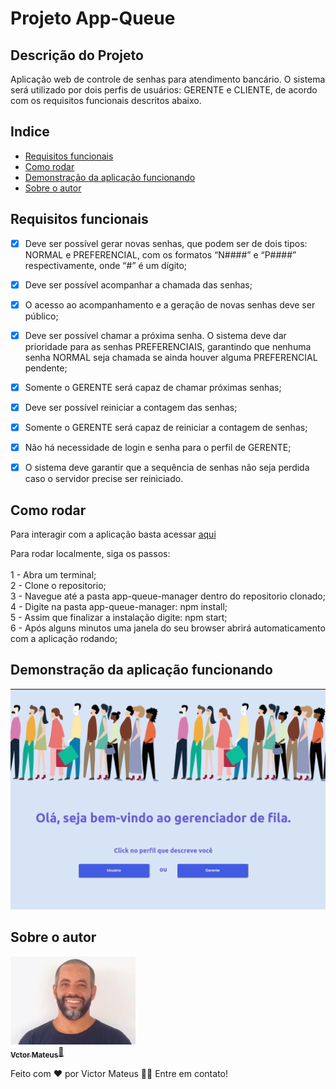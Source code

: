 # Projeto App-Queue


## Descrição do Projeto

<p>Aplicação web de controle de senhas para atendimento bancário. O sistema será utilizado
por dois perfis de usuários: GERENTE e CLIENTE, de acordo com os requisitos funcionais descritos abaixo.</p>


## Indice

 - <a href="##requesitos">Requisitos funcionais</a><br>
 - <a href="##rodar">Como rodar</a><br>
 - <a href="##demo">Demonstração da aplicação funcionando</a><br>
 - <a href="##autor">Sobre o autor</a><br>


## Requisitos funcionais

  - [x] Deve ser possível gerar novas senhas, que podem ser de dois tipos: NORMAL e PREFERENCIAL, com os formatos “N####” e “P####” respectivamente, onde “#” é um dígito;
  - [x] Deve ser possível acompanhar a chamada das senhas;
  - [x] O acesso ao acompanhamento e a geração de novas senhas deve ser público;
  - [x] Deve ser possível chamar a próxima senha. O sistema deve dar prioridade para as senhas PREFERENCIAIS, garantindo que nenhuma senha NORMAL seja chamada se ainda houver alguma PREFERENCIAL pendente;
  - [x] Somente o GERENTE será capaz de chamar próximas senhas;
  - [x] Deve ser possível reiniciar a contagem das senhas;
  - [x] Somente o GERENTE será capaz de reiniciar a contagem de senhas;
  - [x] Não há necessidade de login e senha para o perfil de GERENTE;
  - [x] O sistema deve garantir que a sequência de senhas não seja perdida caso o servidor precise ser reiniciado.


## Como rodar

<p>
  Para interagir com a aplicação basta acessar <a href="http://https://gerenciador-filas.herokuapp.com/">aqui</a>
</p>

<p>
  Para rodar localmente, siga os passos:<br>
  <br>
  1 - Abra um terminal;<br>
  2 - Clone o repositorio;<br>
  3 - Navegue até a pasta app-queue-manager dentro do repositorio clonado;<br>
  4 - Digite na pasta app-queue-manager: npm install;<br>
  5 - Assim que finalizar a instalação digite: npm start;<br>
  6 - Após alguns minutos uma janela do seu browser abrirá automaticamento com a aplicação rodando;<br>
</p>


## Demonstração da aplicação funcionando

  <img alt="gif app" title="#gifApp" src="./app-queue-manager-work.gif" width="800px;" />


## Sobre o autor

<a href="https://www.linkedin.com/in/victor-mateus-ferreira/">
 <img style={border-radius: 50%} src="./Avatar.jpeg" width="200px;" alt=""/>
 <br>
 <sub><b>Vctor Mateus</b></sub>🚀</a><br>

<p>
Feito com ❤️ por Victor Mateus 👋🏽 Entre em contato!
</p>